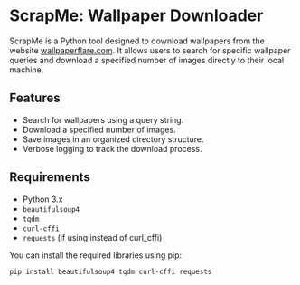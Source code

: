 # ScrapMe: Wallpaper Downloader

ScrapMe is a Python tool designed to download wallpapers from the website [wallpaperflare.com](https://www.wallpaperflare.com). It allows users to search for specific wallpaper queries and download a specified number of images directly to their local machine.

## Features

- Search for wallpapers using a query string.
- Download a specified number of images.
- Save images in an organized directory structure.
- Verbose logging to track the download process.

## Requirements

- Python 3.x
- `beautifulsoup4`
- `tqdm`
- `curl-cffi`
- `requests` (if using instead of curl_cffi)

You can install the required libraries using pip:

```bash
pip install beautifulsoup4 tqdm curl-cffi requests

